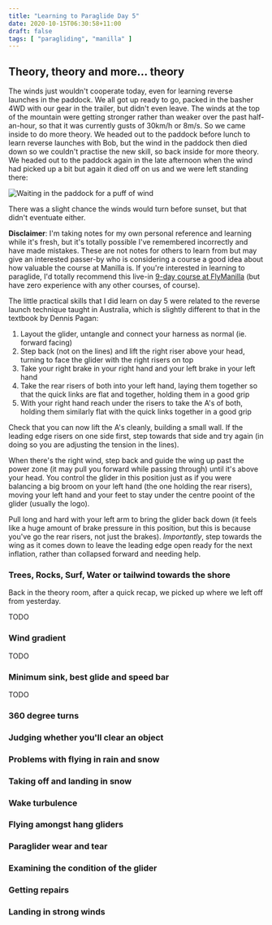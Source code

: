 ```yaml
---
title: "Learning to Paraglide Day 5"
date: 2020-10-15T06:30:58+11:00
draft: false
tags: [ "paragliding", "manilla" ]
---
```


## Theory, theory and more... theory

The winds just wouldn't cooperate today, even for learning reverse launches in the paddock. We all got up ready to go, packed in the basher 4WD with our gear in the trailer, but didn't even leave. The winds at the top of the mountain were getting stronger rather than weaker over the past half-an-hour, so that it was currently gusts of 30km/h or 8m/s. So we came inside to do more theory. We headed out to the paddock before lunch to learn reverse launches with Bob, but the wind in the paddock then died down so we couldn't practise the new skill, so back inside for more theory. We headed out to the paddock again in the late afternoon when the wind had picked up a bit but again it died off on us and we were left standing there:

![Waiting in the paddock for a puff of wind](/img/learning-to-paraglide/waiting-in-the-paddock-for-a-puff-of-wind.jpg)

There was a slight chance the winds would turn before sunset, but that didn't eventuate either.

**Disclaimer**: I'm taking notes for my own personal reference and learning while it's fresh, but it's totally possible I've remembered incorrectly and have made mistakes. These are not notes for others to learn from but may give an interested passer-by who is considering a course a good idea about how valuable the course at Manilla is. If you're interested in learning to paraglide, I'd totally recommend this live-in [9-day course at FlyManilla](https://www.flymanilla.com/ManillaParaglidingSchool/tabid/141/Default.aspx) (but have zero experience with any other courses, of course).

The little practical skills that I did learn on day 5 were related to the reverse launch technique taught in Australia, which is slightly different to that in the textbook by Dennis Pagan:

1. Layout the glider, untangle and connect your harness as normal (ie. forward facing)
2. Step back (not on the lines) and lift the right riser above your head, turning to face the glider with the right risers on top
3. Take your right brake in your right hand and your left brake in your left hand
4. Take the rear risers of both into your left hand, laying them together so that the quick links are flat and together, holding them in a good grip
5. With your right hand reach under the risers to take the A's of both, holding them similarly flat with the quick links together in a good grip

Check that you can now lift the A's cleanly, building a small wall. If the leading edge risers on one side first, step towards that side and try again (in doing so you are adjusting the tension in the lines).

When there's the right wind, step back and guide the wing up past the power zone (it may pull you forward while passing through) until it's above your head. You control the glider in this position just as if you were balancing a big broom on your left hand (the one holding the rear risers), moving your left hand and your feet to stay under the centre pooint of the glider (usually the logo).

Pull long and hard with your left arm to bring the glider back down (it feels like a huge amount of brake pressure in this position, but this is because you've go the rear risers, not just the brakes). *Importantly*, step towards the wing as it comes down to leave the leading edge open ready for the next inflation, rather than collapsed forward and needing help.

### Trees, Rocks, Surf, Water or tailwind towards the shore

Back in the theory room, after a quick recap, we picked up where we left off from yesterday.

TODO

### Wind gradient

TODO

### Minimum sink, best glide and speed bar

TODO

### 360 degree turns

### Judging whether you'll clear an object

### Problems with flying in rain and snow

### Taking off and landing in snow

### Wake turbulence

### Flying amongst hang gliders

### Paraglider wear and tear

### Examining the condition of the glider

### Getting repairs

### Landing in strong winds

